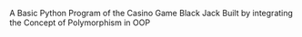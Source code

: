 A Basic Python Program of the Casino Game Black Jack
Built by integrating the Concept of Polymorphism in OOP

